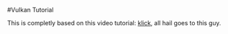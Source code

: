 #Vulkan Tutorial

This is completly based on this video tutorial: [klick](https://www.youtube.com/watch?v=mzVFHEmnRLg&index=1&list=PL58qjcU5nk8uH9mmlASm4SFy1yuPzDAH0), all hail goes to this guy.